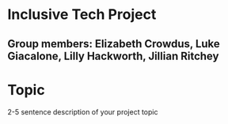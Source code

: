 # Inclusive Tech Project
## Group members: Elizabeth Crowdus, Luke Giacalone, Lilly Hackworth, Jillian Ritchey

# Topic
2-5 sentence description of your project topic
